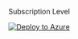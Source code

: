 Subscription Level

[![Deploy to Azure](https://aka.ms/deploytoazurebutton)](https://portal.azure.com/#create/Microsoft.Template/uri/CustomDeploymentBlade/uri/https%3A%2F%2Fraw.githubusercontent.com%2Fdmossberg%2Fdeploy-to-azure-button%2Frefs%2Fheads%2Fmain%2Fazuredeploy.json%2FcreateUIDefinitionUri%2Fhttps%3A%2F%2Fraw.githubusercontent.com%2Fdmossberg%2Fdeploy-to-azure-button%2Frefs%2Fheads%2Fmain%2FCreateUIDefinition.json)